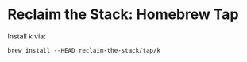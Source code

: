 # Reclaim the Stack: Homebrew Tap

Install `k` via:

```
brew install --HEAD reclaim-the-stack/tap/k
```


